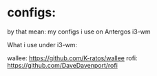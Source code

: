 # configs: 
by that mean: my configs i use on Antergos i3-wm

What i use under i3-wm:

wallee: https://github.com/K-ratos/wallee
rofi: https://github.com/DaveDavenport/rofi

